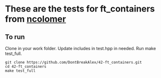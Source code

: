 # These are the tests for ft_containers from [ncolomer](https://profile.intra.42.fr/users/ncolomer)

## To run
Clone in your work folder. Update includes in test.hpp in needed. Run make test_full.

```
git clone https://github.com/DontBreakAlex/42-ft_containers.git
cd 42-ft_containers
make test_full
```
